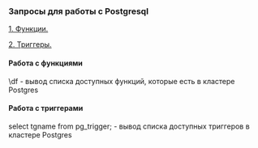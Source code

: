 ### Запросы для работы с Postgresql 

[1. Функции.](https://github.com/Aleksey-10081967/Postgresql-study/blob/main/psql_query/readme.md#Работа-с-функциями)

[2. Триггеры.](https://github.com/Aleksey-10081967/Postgresql-study/blob/main/psql_query/readme.md#Работа-с-триггерами)



#### Работа с функциями
\df - вывод списка доступных функций, которые есть в кластере Postgres


#### Работа с триггерами
select tgname from pg_trigger; - вывод списка доступных триггеров в кластере Postgres

